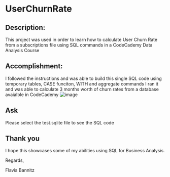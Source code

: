 # UserChurnRate
## Description:
This project was used in order to learn how to calculate User Churn Rate from a subscriptions file using SQL commands in a CodeCademy Data Analysis Course

## Accomplishment:
I followed the instructions and was able to build this single SQL code using temporary tables, CASE funciton, WITH and aggregate commands
I ran it and was able to calculate 3 months worth of churn rates from a database avaialble in CodeCademy
![image](https://github.com/FlaviaBannitz/UserChurnRate/assets/141644278/a110fc48-2f3c-41fb-a668-6de8d50435d3)


## Ask

Please select the test.sqlite file to see the SQL code

## Thank you
I hope this showcases some of my abilities using SQL for Business Analysis.

Regards, 


Flavia Bannitz
